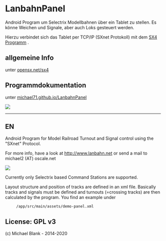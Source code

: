 # LanbahnPanel

Android Program um Selectrix Modellbahnen über ein Tablet zu stellen. Es könne Weichen und Signale, aber auch Loks gesteuert werden.

Hierzu verbindet sich das Tablet per TCP/IP (SXnet Protokoll) mit dem [SX4 Programm](https://opensx.net/sx4) . 

## allgemeine Info 

unter [opensx.net/sx4](https://opensx.net/sx4)

## Programmdokumentation

 unter 
[michael71.github.io/LanbahnPanel](https://michael71.github.io/LanbahnPanel)

<img src="https://michael71.github.io/LanbahnPanel/lbpanel1.png" />


___



## EN

Android Program for Model Railroad Turnout and Signal control using the "SXnet" Protocol.

For more info, have a look at http://www.lanbahn.net or send a mail to michael2 (AT) oscale.net

<img src="https://michael71.github.io/LanbahnPanel/lbpanel1.png" />

Currently only Selectrix based Command Stations are supported.

Layout structure and position of tracks are defined in an xml file. Basically tracks and signals
must be defined and turnouts (=crossing tracks) are then calculated by the program. You find an
example under

         /app/src/main/assets/demo-panel.xml

## License: GPL v3

(c) Michael Blank - 2014-2020
